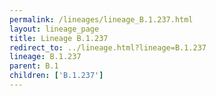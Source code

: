 ```yaml
---
permalink: /lineages/lineage_B.1.237.html
layout: lineage_page
title: Lineage B.1.237
redirect_to: ../lineage.html?lineage=B.1.237
lineage: B.1.237
parent: B.1
children: ['B.1.237']
---
```

